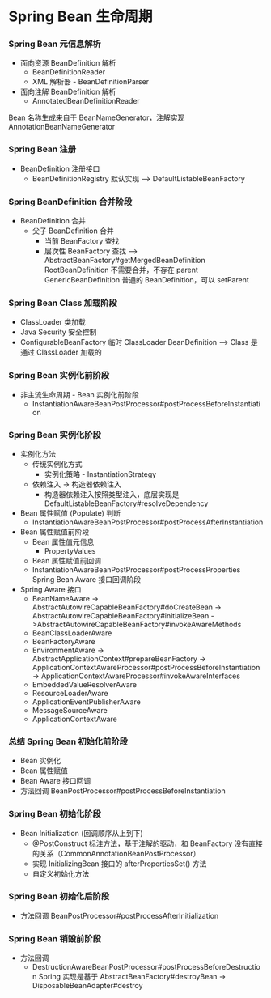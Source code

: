 # Spring Bean 生命周期
### Spring Bean 元信息解析
  - 面向资源 BeanDefinition 解析
    - BeanDefinitionReader
    - XML 解析器 - BeanDefinitionParser
  - 面向注解 BeanDefinition 解析
    - AnnotatedBeanDefinitionReader  

Bean 名称生成来自于 BeanNameGenerator，注解实现 AnnotationBeanNameGenerator
### Spring Bean 注册
  - BeanDefinition 注册接口
    - BeanDefinitionRegistry 默认实现 --> DefaultListableBeanFactory
### Spring BeanDefinition 合并阶段
  - BeanDefinition 合并
    - 父子 BeanDefinition 合并
      - 当前 BeanFactory 查找
      - 层次性 BeanFactory 查找 --> AbstractBeanFactory#getMergedBeanDefinition  
RootBeanDefinition 不需要合并，不存在 parent
GenericBeanDefinition 普通的 BeanDefinition，可以 setParent    
### Spring Bean Class 加载阶段 
  - ClassLoader 类加载
  - Java Security 安全控制
  - ConfigurableBeanFactory 临时 ClassLoader
BeanDefinition --> Class  是通过 ClassLoader 加载的
### Spring Bean 实例化前阶段
 - 非主流生命周期 - Bean 实例化前阶段
   - InstantiationAwareBeanPostProcessor#postProcessBeforeInstantiation  
### Spring Bean 实例化阶段
  - 实例化方法
    - 传统实例化方式
      - 实例化策略 - InstantiationStrategy  
    - 依赖注入 -> 构造器依赖注入
      - 构造器依赖注入按照类型注入，底层实现是 DefaultListableBeanFactory#resolveDependency
  - Bean 属性赋值 (Populate) 判断
    - InstantiationAwareBeanPostProcessor#postProcessAfterInstantiation
  - Bean 属性赋值前阶段
    - Bean 属性值元信息
      - PropertyValues
    - Bean 属性赋值前回调
     - InstantiationAwareBeanPostProcessor#postProcessProperties
Spring Bean Aware 接口回调阶段 
  - Spring Aware 接口
    - BeanNameAware -> AbstractAutowireCapableBeanFactory#doCreateBean -> 
    AbstractAutowireCapableBeanFactory#initializeBean 
    ->AbstractAutowireCapableBeanFactory#invokeAwareMethods
    - BeanClassLoaderAware
    - BeanFactoryAware
    - EnvironmentAware -> AbstractApplicationContext#prepareBeanFactory -> 
    ApplicationContextAwareProcessor#postProcessBeforeInstantiation -> 
    ApplicationContextAwareProcessor#invokeAwareInterfaces
    - EmbeddedValueResolverAware
    - ResourceLoaderAware
    - ApplicationEventPublisherAware
    - MessageSourceAware
    - ApplicationContextAware
### 总结 Spring Bean 初始化前阶段
  - Bean 实例化
  - Bean 属性赋值
  - Bean Aware 接口回调
  - 方法回调 BeanPostProcessor#postProcessBeforeInstantiation
### Spring Bean 初始化阶段
  - Bean Initialization (回调顺序从上到下)
    - @PostConstruct 标注方法，基于注解的驱动，和 BeanFactory 没有直接的关系（CommonAnnotationBeanPostProcessor）
    - 实现 InitializingBean 接口的 afterPropertiesSet() 方法
    - 自定义初始化方法
### Spring Bean 初始化后阶段
  - 方法回调 BeanPostProcessor#postProcessAfterInitialization
### Spring Bean 销毁前阶段
  - 方法回调
    - DestructionAwareBeanPostProcessor#postProcessBeforeDestruction
Spring 实现是基于 AbstractBeanFactory#destroyBean -> DisposableBeanAdapter#destroy